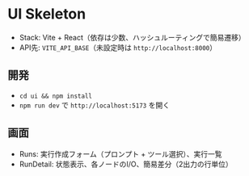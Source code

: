 # UI Skeleton

- Stack: Vite + React（依存は少数、ハッシュルーティングで簡易遷移）
- API先: `VITE_API_BASE`（未設定時は `http://localhost:8000`）

## 開発
- `cd ui && npm install`
- `npm run dev` で `http://localhost:5173` を開く

## 画面
- Runs: 実行作成フォーム（プロンプト + ツール選択）、実行一覧
- RunDetail: 状態表示、各ノードのI/O、簡易差分（2出力の行単位）

